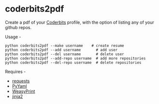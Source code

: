 coderbits2pdf
=============

Create a pdf of your [Coderbits](https://coderbits.com) profile, with the option of listing any of your github repos.

Usage -

    python coderbits2pdf --make username    # create resume
    python coderbits2pdf --add username       # add user
    python coderbits2pdf --del username       # delete user
    python coderbits2pdf --add-repo username  # add more repositories
    python coderbits2pdf --del-repo username  # delete repositories

Requires -

 - [requests](http://docs.python-requests.org/en/latest/index.html)
 - [PyYaml](http://pyyaml.org/)
 - [WeasyPrint](http://weasyprint.org/)
 - [jinja2](http://jinja.pocoo.org)
